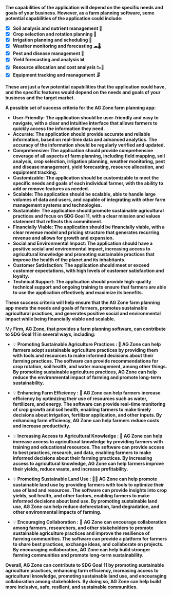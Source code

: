 **The capabilities of the application will depend on the specific needs and goals of your business. However, as a farm planning software, some potential capabilities of the application could include:**

- [x]  **Soil analysis and nutrient management 💩**
- [x]  **Crop selection and rotation planning 🌿**
- [x]  **Irrigation planning and scheduling 🚿**
- [x]  **Weather monitoring and forecasting ☁🌡**
- [x]  **Pest and disease management 🦡**
- [x]  **Yield forecasting and analysis 📊**
- [x]  **Resource allocation and cost analysis 📉📩**
- [x]  **Equipment tracking and management 🗜**

**These are just a few potential capabilities that the application could have, and the specific features would depend on the needs and goals of your business and the target market.**

**A possible set of success criteria for the AG Zone farm planning app:**

- **User-Friendly: The application should be user-friendly and easy to navigate, with a clear and intuitive interface that allows farmers to quickly access the information they need.**
- **Accurate: The application should provide accurate and reliable information, based on real-time data and advanced analytics. The accuracy of the information should be regularly verified and updated.**
- **Comprehensive: The application should provide comprehensive coverage of all aspects of farm planning, including field mapping, soil analysis, crop selection, irrigation planning, weather monitoring, pest and disease management, yield forecasting, resource allocation, and equipment tracking.**
- **Customizable: The application should be customizable to meet the specific needs and goals of each individual farmer, with the ability to add or remove features as needed.**
- **Scalable: The application should be scalable, able to handle large volumes of data and users, and capable of integrating with other farm management systems and technologies.**
- **Sustainable: The application should promote sustainable agricultural practices and focus on SDG Goal 11, with a clear mission and values statement that reflects this commitment.**
- **Financially Viable: The application should be financially viable, with a clear revenue model and pricing structure that generates recurring revenue and allows for growth and expansion.**
- **Social and Environmental Impact: The application should have a positive social and environmental impact, increasing access to agricultural knowledge and promoting sustainable practices that improve the health of the planet and its inhabitants.**
- **Customer Satisfaction: The application should meet or exceed customer expectations, with high levels of customer satisfaction and loyalty.**
- **Technical Support: The application should provide high-quality technical support and ongoing training to ensure that farmers are able to use the application effectively and maximize its benefits.**

**These success criteria will help ensure that the AG Zone farm planning app meets the needs and goals of farmers, promotes sustainable agricultural practices, and generates positive social and environmental impact while being financially viable and scalable.**

My **Firm, AG Zone, that provides a farm planning software, can contribute to SDG Goal 11 in several ways, including:**

- 💡 **Promoting Sustainable Agriculture Practices : 🏡 AG Zone can help farmers adopt sustainable agriculture practices by providing them with tools and resources to make informed decisions about their farming practices. The software can provide recommendations for crop rotation, soil health, and water management, among other things. By promoting sustainable agriculture practices, AG Zone can help reduce the environmental impact of farming and promote long-term sustainability.**

- 💡 **Enhancing Farm Efficiency : 🚿 AG Zone can help farmers increase efficiency by optimizing their use of resources such as water, fertilizers, and energy. The software can provide real-time monitoring of crop growth and soil health, enabling farmers to make timely decisions about irrigation, fertilizer application, and other inputs. By enhancing farm efficiency, AG Zone can help farmers reduce costs and increase productivity.**
  
- 💡 **Increasing Access to Agricultural Knowledge : 📑 AG Zone can help increase access to agricultural knowledge by providing farmers with training and educational resources. The software can provide access to best practices, research, and data, enabling farmers to make informed decisions about their farming practices. By increasing access to agricultural knowledge, AG Zone can help farmers improve their yields, reduce waste, and increase profitability.**

- 💡 **Promoting Sustainable Land Use : 📜📖 AG Zone can help promote sustainable land use by providing farmers with tools to optimize their use of land and resources. The software can provide insights into crop yields, soil health, and other factors, enabling farmers to make informed decisions about land use. By promoting sustainable land use, AG Zone can help reduce deforestation, land degradation, and other environmental impacts of farming.**

- 💡 **Encouraging Collaboration :** 🤝 **AG Zone can encourage collaboration among farmers, researchers, and other stakeholders to promote sustainable agriculture practices and improve the resilience of farming communities. The software can provide a platform for farmers to share best practices, exchange ideas, and collaborate on projects. By encouraging collaboration, AG Zone can help build stronger farming communities and promote long-term sustainability.**

**Overall, AG Zone can contribute to SDG Goal 11 by promoting sustainable agriculture practices, enhancing farm efficiency, increasing access to agricultural knowledge, promoting sustainable land use, and encouraging collaboration among stakeholders. By doing so, AG Zone can help build more inclusive, safe, resilient, and sustainable communities.**
